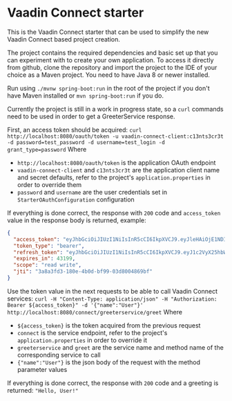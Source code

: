# Vaadin Connect starter

This is the Vaadin Connect starter that can be used to simplify the new Vaadin Connect based project creation.
 
The project contains the required dependencies and basic set up that you can experiment with to create your own application.
To access it directly from github, clone the repository and import the project to the IDE of your choice as a Maven project. You need to have Java 8 or newer installed.

Run using `./mvnw spring-boot:run` in the root of the project if you don't have Maven installed or `mvn spring-boot:run` if you do.

Currently the project is still in a work in progress state, so a `curl` commands need to be used in order to get a GreeterService response.

First, an access token should be acquired:
`curl http://localhost:8080/oauth/token -u vaadin-connect-client:c13nts3cr3t -d password=test_password -d username=test_login -d grant_type=password`
Where 
* `http://localhost:8080/oauth/token` is the application OAuth endpoint
* `vaadin-connect-client` and `c13nts3cr3t` are the application client name and secret defaults, refer to the project's `application.properties` in order to override them  
* `password` and `username` are the user credentials set in `StarterOAuthConfiguration` configuration

If everything is done correct, the response with `200` code and `access_token` value in the response body is returned, example:
```json
{
  "access_token": "eyJhbGciOiJIUzI1NiIsInR5cCI6IkpXVCJ9.eyJleHAiOjE1NDI0MjA5NDksInVzZXJfbmFtZSI6InRlc3RfbG9naW4iLCJhdXRob3JpdGllcyI6WyJST0xFX1VTRVIiXSwianRpIjoiM2E4YTNmZDMtMTgwZS00YjBkLWJmOTktMDNkODAwNDg2OWJmIiwiY2xpZW50X2lkIjoidmFhZGluLWNvbm5lY3QtY2xpZW50Iiwic2NvcGUiOlsicmVhZCIsIndyaXRlIl19.4EFBcNXSxOLIuX7LpnVPvZ3xiDiekQXJAr-_KBmg-kc",
  "token_type": "bearer",
  "refresh_token": "eyJhbGciOiJIUzI1NiIsInR5cCI6IkpXVCJ9.eyJ1c2VyX25hbWUiOiJ0ZXN0X2xvZ2luIiwic2NvcGUiOlsicmVhZCIsIndyaXRlIl0sImF0aSI6IjNhOGEzZmQzLTE4MGUtNGIwZC1iZjk5LTAzZDgwMDQ4NjliZiIsImV4cCI6MTU0NDk2OTc0OSwiYXV0aG9yaXRpZXMiOlsiUk9MRV9VU0VSIl0sImp0aSI6IjNlZjI5ZjU1LTFlODktNDQ4Yi04YjQyLWMzMmZiYTk0N2Q2ZiIsImNsaWVudF9pZCI6InZhYWRpbi1jb25uZWN0LWNsaWVudCJ9.sGJvVZNnRA0oBuvRLK-xvx86J4yXsXBXmjLPHt-0LQc",
  "expires_in": 43199,
  "scope": "read write",
  "jti": "3a8a3fd3-180e-4b0d-bf99-03d8004869bf"
}
```

 
Use the token value in the next requests to be able to call Vaadin Connect services:
`curl -H "Content-Type: application/json" -H "Authorization: Bearer ${access_token}" -d '{"name":"User"}' http://localhost:8080/connect/greeterservice/greet`
Where 
* `${access_token}` is the token acquired from the previous request 
* `connect` is the service endpoint, refer to the project's `application.properties` in order to override it
* `greeterservice` and `greet` are the service name and method name of the corresponding service to call
* `{"name":"User"}` is the json body of the request with the method parameter values

If everything is done correct, the response with `200` code and a greeting is returned:
`"Hello, User!"`
